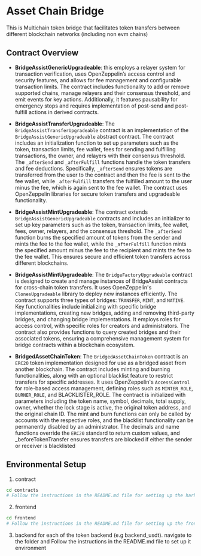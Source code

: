 # Asset Chain Bridge

This is Multichain token bridge that facilitates token transfers between different blockchain networks (including non evm chains)

## Contract Overview

- **BridgeAssistGenericUpgradeable**: this employs a relayer system for transaction verification, uses OpenZeppelin’s access control and security features, and allows for fee management and configurable transaction limits. The contract includes functionality to add or remove supported chains, manage relayers and their consensus threshold, and emit events for key actions. Additionally, it features pausability for emergency stops and requires implementation of post-send and post-fulfill actions in derived contracts.

- **BridgeAssistTransferUpgradeable**: The `BridgeAssistTransferUpgradeable` contract is an implementation of the `BridgeAssistGenericUpgradeable` abstract contract. The contract includes an initialization function to set up parameters such as the token, transaction limits, fee wallet, fees for sending and fulfilling transactions, the owner, and relayers with their consensus threshold. The `_afterSend` and `_afterFulfill` functions handle the token transfers and fee deductions. Specifically, `_afterSend` ensures tokens are transferred from the user to the contract and then the fee is sent to the fee wallet, while `_afterFulfill` transfers the fulfilled amount to the user minus the fee, which is again sent to the fee wallet. The contract uses OpenZeppelin libraries for secure token transfers and upgradeable functionality.

- **BridgeAssistMintUpgradeable**: The contract extends `BridgeAssistGenericUpgradeable` contracts and includes an initializer to set up key parameters such as the token, transaction limits, fee wallet, fees, owner, relayers, and the consensus threshold. The `_afterSend` function burns the specified amount of tokens from the sender and mints the fee to the fee wallet, while the `_afterFulfill` function mints the specified amount minus the fee to the recipient and mints the fee to the fee wallet. This ensures secure and efficient token transfers across different blockchains.

- **BridgeAssistMintUpgradeable**: The `BridgeFactoryUpgradeable` contract is designed to create and manage instances of BridgeAssist contracts for cross-chain token transfers. It uses OpenZeppelin's `ClonesUpgradeable` library to deploy new instances efficiently. The contract supports three types of bridges: `TRANSFER`, `MINT`, and `NATIVE`. Key functionalities include initializing with specific bridge implementations, creating new bridges, adding and removing third-party bridges, and changing bridge implementations. It employs roles for access control, with specific roles for creators and administrators. The contract also provides functions to query created bridges and their associated tokens, ensuring a comprehensive management system for bridge contracts within a blockchain ecosystem.

- **BridgedAssetChainToken**: The `BridgedAssetChainToken` contract is an `ERC20` token implementation designed for use as a bridged asset from another blockchain. The contract includes minting and burning functionalities, along with an optional blacklist feature to restrict transfers for specific addresses. It uses OpenZeppelin's `AccessControl` for role-based access management, defining roles such as `MINTER_ROLE`, `BURNER_ROLE`, and BLACKLISTER_ROLE. The contract is initialized with parameters including the token name, symbol, decimals, total supply, owner, whether the lock stage is active, the original token address, and the original chain ID. The mint and burn functions can only be called by accounts with the respective roles, and the blacklist functionality can be permanently disabled by an administrator. The decimals and name functions override the `ERC20` standard to return custom values, and _beforeTokenTransfer ensures transfers are blocked if either the sender or receiver is blacklisted

## Environmental Setup
1. contract

```bash
cd contracts
# Follow the instructions in the README.md file for setting up the harhat environment
```

2. frontend

```bash
cd frontend
# Follow the instructions in the README.md file for setting up the frontend
```

3. backend
for each of the token backend (e.g backend_usdt). navigate to the folder and Follow the instructions in the README.md file to set up it environment